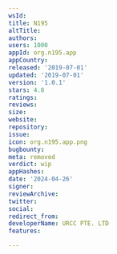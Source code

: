 ```yaml
---
wsId: 
title: N195
altTitle: 
authors: 
users: 1000
appId: org.n195.app
appCountry: 
released: '2019-07-01'
updated: '2019-07-01'
version: '1.0.1'
stars: 4.8
ratings: 
reviews: 
size: 
website: 
repository: 
issue: 
icon: org.n195.app.png
bugbounty: 
meta: removed
verdict: wip
appHashes: 
date: '2024-04-26'
signer: 
reviewArchive: 
twitter: 
social: 
redirect_from: 
developerName: URCC PTE. LTD
features: 

---
```


